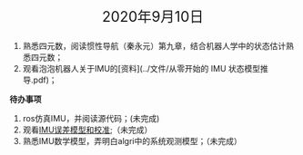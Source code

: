<p style="text-align:center; font-size:25px">
	2020年9月10日
</p>
  

1. 熟悉四元数，阅读惯性导航（秦永元）第九章，结合机器人学中的状态估计熟悉四元数；  
2. 观看泡泡机器人关于IMU的[资料](../文件/从零开始的 IMU 状态模型推导.pdf)；  

**待办事项**  
1. ros仿真IMU，并阅读源代码；(未完成)  
2. 观看[IMU误差模型和校准](https://www.cnblogs.com/buxiaoyi/p/7541974.html);（未完成）<br>
3. 熟悉IMU数学模型，弄明白algri中的系统观测模型；（未完成）